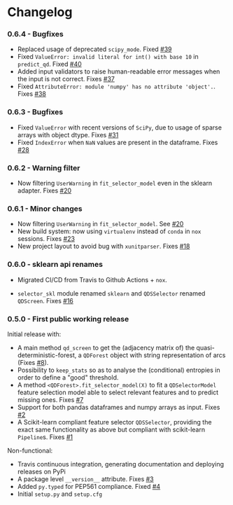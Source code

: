# Changelog

### 0.6.4 - Bugfixes

 - Replaced usage of deprecated `scipy_mode`. Fixed  [#39](https://github.com/python-qds/qdscreen/issues/39)
 - Fixed `ValueError: invalid literal for int() with base 10` in `predict_qd`. Fixed [#40](https://github.com/python-qds/qdscreen/issues/40)
 - Added input validators to raise human-readable error messages when the input is not correct. Fixes [#37](https://github.com/python-qds/qdscreen/issues/37)
 - Fixed `AttributeError: module 'numpy' has no attribute 'object'.`. Fixes [#38](https://github.com/python-qds/qdscreen/issues/38)

### 0.6.3 - Bugfixes

 - Fixed `ValueError` with recent versions of `SciPy`, due to usage of sparse arrays with object dtype. Fixes [#31](https://github.com/python-qds/qdscreen/issues/31)
 - Fixed `IndexError` when `NaN` values are present in the dataframe. Fixes [#28](https://github.com/python-qds/qdscreen/issues/28) 

### 0.6.2 - Warning filter

 - Now filtering `UserWarning` in `fit_selector_model` even in the sklearn adapter. Fixes [#20](https://github.com/python-qds/qdscreen/issues/20) 

### 0.6.1 - Minor changes

 - Now filtering `UserWarning` in `fit_selector_model`. See [#20](https://github.com/python-qds/qdscreen/issues/20) 
 - New build system: now using `virtualenv` instead of `conda` in `nox` sessions. Fixes [#23](https://github.com/python-qds/qdscreen/issues/23)
 - New project layout to avoid bug with `xunitparser`. Fixes [#18](https://github.com/python-qds/qdscreen/issues/18)

### 0.6.0 - sklearn api renames

 - Migrated CI/CD from Travis to Github Actions + `nox`.

 - `selector_skl` module renamed `sklearn` and `QDSSelector` renamed `QDScreen`. Fixes [#16](https://github.com/python-qds/qdscreen/issues/16)

### 0.5.0 - First public working release

Initial release with:

 * A main method `qd_screen` to get the (adjacency matrix of) the quasi-deterministic-forest, a `QDForest` object with string representation of arcs (Fixes [#8](https://github.com/python-qds/qdscreen/issues/8)).
 * Possibility to `keep_stats` so as to analyse the (conditional) entropies in order to define a "good" threshold. 
 * A method `<QDForest>.fit_selector_model(X)` to fit a `QDSelectorModel` feature selection model able to select relevant features and to predict missing ones. Fixes [#7](https://github.com/python-qds/qdscreen/issues/7)
 * Support for both pandas dataframes and numpy arrays as input. Fixes [#2](https://github.com/python-qds/qdscreen/issues/2)
 * A Scikit-learn compliant feature selector `QDSSelector`, providing the exact same functionality as above but compliant with scikit-learn `Pipeline`s. Fixes [#1](https://github.com/python-qds/qdscreen/issues/1)

Non-functional:

 * Travis continuous integration, generating documentation and deploying releases on PyPi
 * A package level `__version__` attribute. Fixes [#3](https://github.com/python-qds/qdscreen/issues/3)
 * Added `py.typed` for PEP561 compliance. Fixed [#4](https://github.com/python-qds/qdscreen/issues/4)
 * Initial `setup.py` and `setup.cfg`
